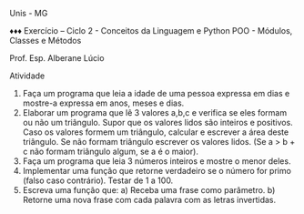 Unis - MG

♦♦♦ Exercício – Ciclo 2 - Conceitos da Linguagem e Python POO -
Módulos, Classes e Métodos

Prof. Esp. Alberane Lúcio 

Atividade

1) Faça um programa que leia a idade de uma pessoa expressa em dias e
mostre-a expressa em anos, meses e dias.
2) Elaborar um programa que lê 3 valores a,b,c e verifica se eles formam
ou não um triângulo. Supor que os valores lidos são inteiros e positivos. Caso
os valores formem um triângulo, calcular e escrever a área deste triângulo. Se
não formam triângulo escrever os valores lidos. (Se a &gt; b + c não formam
triângulo algum, se a é o maior).
3) Faça um programa que leia 3 números inteiros e mostre o menor deles.
4) Implementar uma função que retorne verdadeiro se o número for primo
(falso caso contrário). Testar de 1 a 100.
5) Escreva uma função que:
a) Receba uma frase como parâmetro.
b) Retorne uma nova frase com cada palavra com as letras invertidas.
